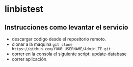 # linbistest

## Instrucciones como levantar el servicio

- descargar codigo desde el repositorio remoto.
- clonar a la maquina ```git clone https://github.com/YOUR_USERNAME/AdminLTE.git```
- correr en la consola el siguiente script: update-database
- correr aplicación.




